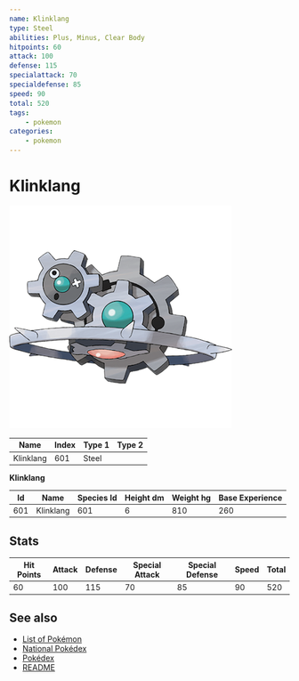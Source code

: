 ```yaml
---
name: Klinklang
type: Steel
abilities: Plus, Minus, Clear Body
hitpoints: 60
attack: 100
defense: 115
specialattack: 70
specialdefense: 85
speed: 90
total: 520
tags:
    - pokemon
categories:
    - pokemon
---
```


# Klinklang


![Klinklang](images/601.png)

| **Name** | **Index** | **Type 1** | **Type 2** |
|----|----|----|----|
| Klinklang | 601 | Steel  |  |

**Klinklang** 




| **Id** | **Name** | **Species Id** | **Height dm** | **Weight hg** | **Base Experience** |
|--------|----------|----------------|------------|------------|---------------------|
| 601 | Klinklang | 601 | 6 | 810 | 260 |



## Stats

| **Hit Points** | **Attack** | **Defense** | **Special Attack** | **Special Defense** | **Speed** | **Total** |
|----------------|------------|-------------|--------------------|---------------------|-----------|-----------|
| 60 | 100 | 115 | 70 | 85 | 90 | 520 |

## See also

- [List of Pokémon](../pokemon.md)
- [National Pokédex](../national_pokedex.md)
- [Pokédex](../pokedex.md)
- [README](../README.md)
